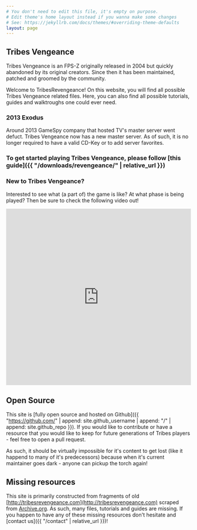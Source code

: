 ```yaml
---
# You don't need to edit this file, it's empty on purpose.
# Edit theme's home layout instead if you wanna make some changes
# See: https://jekyllrb.com/docs/themes/#overriding-theme-defaults
layout: page
---
```


## Tribes Vengeance

Tribes Vengeance is an FPS-Z originally released in 2004 but quickly abandoned by its original creators. Since then it has been maintained, patched and groomed by the community.

Welcome to TribesRevengeance! On this website, you will find all possible Tribes Vengeance related files. Here, you can also find all possible tutorials, guides and walktroughs one could ever need.

### 2013 Exodus

Around 2013 GameSpy company that hosted TV's master server went defuct. Tribes Vengeance now has a new master server. As of such, it is no longer required to have a valid CD-Key or to add server favorites. 

### **To get started playing Tribes Vengeance, please follow [this guide]({{ "/downloads/revengeance/" | relative_url }})**

### New to Tribes Vengeance?

Interested to see what (a part of) the game is like? At what phase is being played? Then be sure to check the following video out!

<iframe id="ytplayer" type="text/html" style="width: 100%" width="640" height="480"
  src="https://www.youtube.com/embed/7J5OcztBZmM?autoplay=0&origin=http://tribesrevengeance.net"
  frameborder="0"></iframe>

## Open Source

This site is [fully open source and hosted on Github]({{ "https://github.com/" | append: site.github_username | append: "/" | append: site.github_repo }}). If you would like to contribute or have a resource that you would like to keep for future generations of Tribes players - feel free to open a pull request.

As such, it should be virtually impossible for it's content to get lost (like it happend to many of it's predecessors) because when it's current maintainer goes dark - anyone can pickup the torch again!

## Missing resources

This site is primarily constructed from fragments of old [http://tribesrevengeance.com](http://tribesrevengeance.com) scraped from [Archive.org](http://archive.org). As such, many files, tutorials and guides are missing. If you happen to have any of these missing resources don't hesitate and [contact us]({{ "/contact" | relative_url }})!
